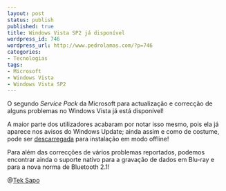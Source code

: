 ```yaml
---
layout: post
status: publish
published: true
title: Windows Vista SP2 já disponível
wordpress_id: 746
wordpress_url: http://www.pedrolamas.com/?p=746
categories:
- Tecnologias
tags:
- Microsoft
- Windows Vista
- Windows Vista SP2
---
```

O segundo *Service Pack* da Microsoft para actualização e correcção de alguns problemas no Windows Vista já está disponível!

A maior parte dos utilizadores acabaram por notar isso mesmo, pois ela já aparece nos avisos do Windows Update; ainda assim e como de costume, pode ser [descarregada](http://www.microsoft.com/downloads/details.aspx?displaylang=en&FamilyID=a4dd31d5-f907-4406-9012-a5c3199ea2b3) para instalação em modo offline!

Para além das correcções de vários problemas reportados, podemos encontrar ainda o suporte nativo para a gravação de dados em Blu-ray e para a nova norma de Bluetooth 2.1!

@[Tek Sapo](http://tek.sapo.pt/noticias/computadores/service_pack_2_do_vista_pronto_a_descarregar_996727.html)
